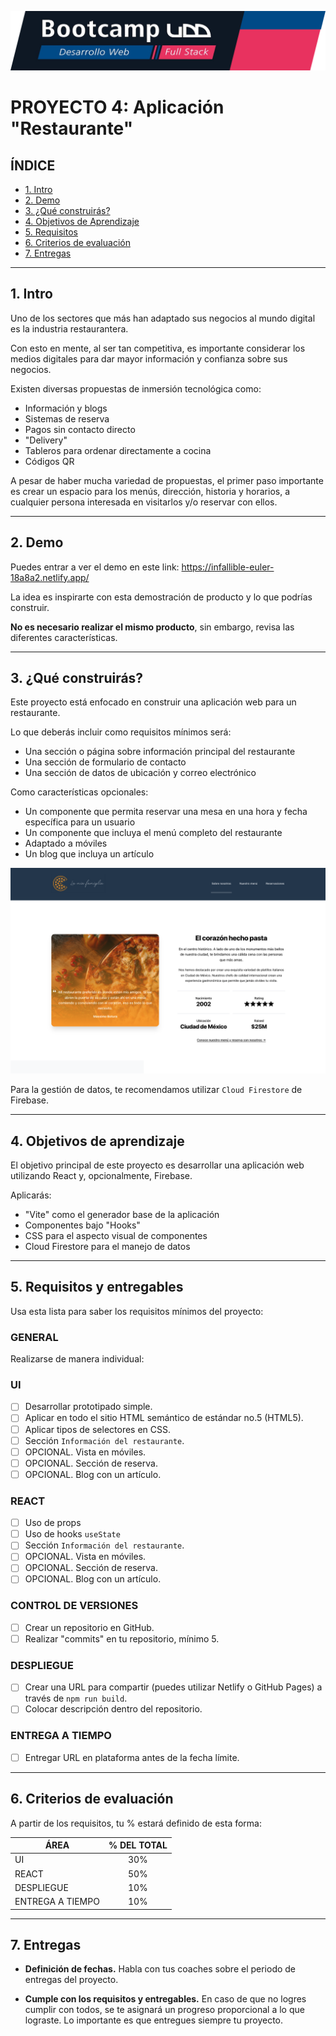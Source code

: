 ![Banner](./imagenes/banner.png)

# PROYECTO 4: Aplicación "Restaurante"

## **ÍNDICE**

* [1. Intro](#1-intro)
* [2. Demo](#2-demo)
* [3. ¿Qué construirás?](#3-qu%C3%A9-construir%C3%A1s)
* [4. Objetivos de Aprendizaje](#4-objetivos-de-aprendizaje)
* [5. Requisitos](#5-requisitos-y-entregables)
* [6. Criterios de evaluación](#6-criterios-de-evaluaci%C3%B3n)
* [7. Entregas](#7-entregas)

****

## 1. Intro

Uno de los sectores que más han adaptado sus negocios al mundo digital es la industria restaurantera.

Con esto en mente, al ser tan competitiva, es importante considerar los medios digitales para dar mayor información y confianza sobre sus negocios.

Existen diversas propuestas de inmersión tecnológica como:

- Información y blogs
- Sistemas de reserva
- Pagos sin contacto directo
- "Delivery"
- Tableros para ordenar directamente a cocina
- Códigos QR

A pesar de haber mucha variedad de propuestas, el primer paso importante es crear un espacio para los menús, dirección, historia y horarios, a cualquier persona interesada en visitarlos y/o reservar con ellos.

****

## 2. Demo

Puedes entrar a ver el demo en este link: https://infallible-euler-18a8a2.netlify.app/

La idea es inspirarte con esta demostración de producto y lo que podrías construir. 

**No es necesario realizar el mismo producto**, sin embargo, revisa las diferentes características.

****

## 3. ¿Qué construirás?

Este proyecto está enfocado en construir una aplicación web para un restaurante.

Lo que deberás incluir como requisitos mínimos será:

- Una sección o página sobre información principal del restaurante
- Una sección de formulario de contacto
- Una sección de datos de ubicación y correo electrónico

Como características opcionales:

- Un componente que permita reservar una mesa en una hora y fecha específica para un usuario
- Un componente que incluya el menú completo del restaurante
- Adaptado a móviles
- Un blog que incluya un artículo

![imagen](./imagenes/demo.png)


Para la gestión de datos, te recomendamos utilizar `Cloud Firestore` de Firebase. 

****

## 4. Objetivos de aprendizaje

El objetivo principal de este proyecto es desarrollar una aplicación web utilizando React y, opcionalmente, Firebase.

Aplicarás:

- "Vite" como el generador base de la aplicación
- Componentes bajo "Hooks"
- CSS para el aspecto visual de componentes
- Cloud Firestore para el manejo de datos

****

## 5. Requisitos y entregables

Usa esta lista para saber los requisitos mínimos del proyecto:

### GENERAL

Realizarse de manera individual:

### UI
- [ ] Desarrollar prototipado simple.
- [ ] Aplicar en todo el sitio HTML semántico de estándar no.5 (HTML5).
- [ ] Aplicar tipos de selectores en CSS.
- [ ] Sección `Información del restaurante`.
- [ ] OPCIONAL. Vista en móviles.
- [ ] OPCIONAL. Sección de reserva.
- [ ] OPCIONAL. Blog con un artículo.

### REACT
- [ ] Uso de props
- [ ] Uso de hooks `useState`
- [ ] Sección `Información del restaurante`.
- [ ] OPCIONAL. Vista en móviles.
- [ ] OPCIONAL. Sección de reserva.
- [ ] OPCIONAL. Blog con un artículo.

### CONTROL DE VERSIONES
- [ ] Crear un repositorio en GitHub.
- [ ] Realizar "commits" en tu repositorio, mínimo 5.

### DESPLIEGUE
- [ ] Crear una URL para compartir (puedes utilizar Netlify o GitHub Pages) a través de `npm run build`.
- [ ] Colocar descripción dentro del repositorio.

### ENTREGA A TIEMPO
- [ ] Entregar URL en plataforma antes de la fecha límite.

****

## 6. Criterios de evaluación

A partir de los requisitos, tu % estará definido de esta forma:

| ÁREA       | % DEL TOTAL |
| ------------- |:-------------:|
| UI      | 30%     |
| REACT      | 50%     |
| DESPLIEGUE | 10%      |
| ENTREGA A TIEMPO | 10%      |

****

## 7. Entregas

- **Definición de fechas.** Habla con tus coaches sobre el periodo de entregas del proyecto.

- **Cumple con los requisitos y entregables.** En caso de que no logres cumplir con todos, se te asignará un progreso proporcional a lo que lograste. Lo importante es que entregues siempre tu proyecto.
